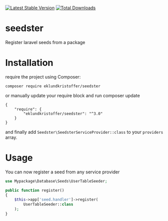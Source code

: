 [![Latest Stable Version](https://poser.pugx.org/eklundkristoffer/seedster/v/stable.svg)](https://packagist.org/packages/eklundkristoffer/seedster)
[![Total Downloads](https://poser.pugx.org/eklundkristoffer/seedster/d/total.svg)](https://packagist.org/packages/eklundkristoffer/seedster)

# seedster
Register laravel seeds from a package

# Installation
require the project using Composer:
```
composer require eklundkristoffer/seedster
```
or manually update your require block and run composer update
```
{
    "require": {
        "eklundkristoffer/seedster": "^3.0"
    }
}
```
and finally add `Seedster\SeedsterServiceProvider::class` to your `providers` array.

# Usage
You can now register a seed from any service provider
```php
use Mypackage\Database\Seeds\UserTableSeeder;

public function register()
{
    $this->app['seed.handler']->register(
        UserTableSeeder::class
    );
}
```
